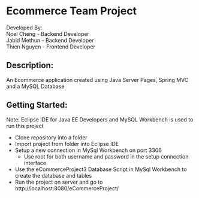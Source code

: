 # Ecommerce Team Project
Developed By: <br>
Noel Cheng - Backend Developer <br>
Jabid Methun - Backend Developer <br>
Thien Nguyen - Frontend Developer <br>

## Description:
An Ecommerce application created using Java Server Pages, Spring MVC and a MySQL Database

## Getting Started:
Note: Eclipse IDE for Java EE Developers and MySQL Workbench is used to run this project
- Clone repository into a folder
- Import project from folder into Eclipse IDE
- Setup a new connection in MySql Workbench on port 3306
  - Use root for both username and password in the setup connection interface
- Use the eCommerceProject3 Database Script in MySql Workbench to create the database and tables
- Run the project on server and go to http://localhost:8080/eCommerceProject/
